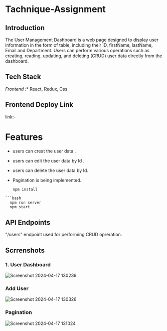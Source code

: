 # Tachnique-Assignment

## Introduction
The User Management Dashboard is a web page designed to display user information in the form of table, including their ID, firstName, lastName, Email and Department. Users can perform various operations such as creating, reading, updating, and deleting (CRUD) user data directly from the dashboard.

## Tech Stack
*Frontend :** React, Redux, Css

## Frontend Deploy Link
link:- 

# Features
- users can creat the user data .
- users can edit the user data by Id .
- users can delete the user data by Id.
- Pagination is being implemented.

  ```bash
  npm install
```
```bash
  npm run server
  npm start
```
## API Endpoints
"/users" endpoint used for performing CRUD opreration.

## Scrrenshots

### 1. User Dashboard
![Screenshot 2024-04-17 130239](https://github.com/Sajid788/Tachnique-Assignment/assets/129252454/0cde69ae-5621-42c5-8817-612738ecdbfb)

### Add User
![Screenshot 2024-04-17 130326](https://github.com/Sajid788/Tachnique-Assignment/assets/129252454/76bdfc1a-7ae2-4f15-9f0c-d1c1fbaaa6b2)

### Pagination 
![Screenshot 2024-04-17 131024](https://github.com/Sajid788/Tachnique-Assignment/assets/129252454/a231c967-8dfd-4ea4-b4ad-235f8dda5d07)


